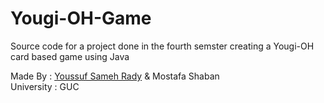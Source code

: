 # Yougi-OH-Game
Source code for a project done in the fourth semster creating a Yougi-OH card based game using Java

Made By     : [Youssuf Sameh Rady](http://youssufradi.github.io/) & Mostafa Shaban
<br>University : GUC
